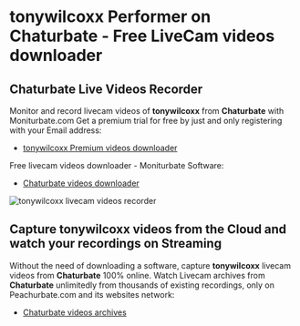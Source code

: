 # tonywilcoxx Performer on Chaturbate - Free LiveCam videos downloader

## Chaturbate Live Videos Recorder

Monitor and record livecam videos of **tonywilcoxx** from **Chaturbate** with Moniturbate.com
Get a premium trial for free by just and only registering with your Email address:
* [tonywilcoxx Premium videos downloader](https://moniturbate.com/request-demo-licence-key.html)

Free livecam videos downloader - Moniturbate Software:
* [Chaturbate videos downloader](https://moniturbate.com/moniturbate-download-software.html)

![tonywilcoxx livecam videos recorder](https://peachurnet.com/templates/moniturbate-software.png)


## Capture tonywilcoxx videos from the Cloud and watch your recordings on Streaming

Without the need of downloading a software, capture **tonywilcoxx** livecam videos from **Chaturbate** 100% online.
Watch Livecam archives from **Chaturbate** unlimitedly from thousands of existing recordings, only on Peachurbate.com and its websites network:
* [Chaturbate videos archives](https://peachurnet.com/)